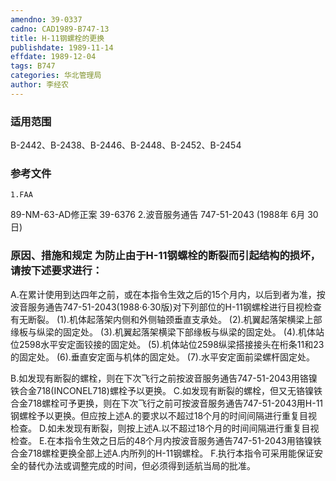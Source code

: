 ```yaml
---
amendno: 39-0337
cadno: CAD1989-B747-13
title: H-11钢螺栓的更换
publishdate: 1989-11-14
effdate: 1989-12-04
tags: B747
categories: 华北管理局
author: 李经农
---
```


### 适用范围 
B-2442、B-2438、B-2446、B-2448、B-2452、B-2454

### 参考文件
    1.FAA 
89-NM-63-AD修正案 39-6376
    2.波音服务通告 747-51-2043 (1988年 6月 30日) 


### 原因、措施和规定     为防止由于H-11钢螺栓的断裂而引起结构的损坏，请按下述要求进行： 
A.在累计使用到达四年之前，或在本指令生效之后的15个月内，以后到者为准，按波音服务通告747-51-2043(1988·6·30版)对下列部位的H-11钢螺栓进行目视检查有无断裂。 
     (1).机体起落架内侧和外侧轴颈垂直支承处。 
     (2).机翼起落架横梁上部缘板与纵梁的固定处。 
     (3).机翼起落架横梁下部缘板与纵梁的固定处。 
     (4).机体站位2598水平安定面铰接的固定处。 
     (5).机体站位2598纵梁搭接接头在桁条11和23的固定处。 
     (6).垂直安定面与机体的固定处。
     (7).水平安定面前梁螺杆固定处。

  
B.如发现有断裂的螺栓，则在下次飞行之前按波音服务通告747-51-2043用铬镍铁合金718(INCONEL718)螺栓予以更换。 
    C.如发现有断裂的螺栓，但又无铬镍铁合金718螺栓可予更换，则在下次飞行之前可按波音服务通告747-51-2043用H-11钢螺栓予以更换。但应按上述A.的要求以不超过18个月的时间间隔进行重复目视检查。 
D.如未发现有断裂，则按上述A.以不超过18个月的时间间隔进行重复目视检查。 
E.在本指令生效之日后的48个月内按波音服务通告747-51-2043用铬镍铁合金718螺栓更换全部上述A.内所列的H-11钢螺栓。 
F.执行本指令可采用能保证安全的替代办法或调整完成的时间，但必须得到适航当局的批准。

